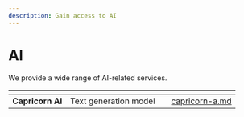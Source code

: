 ```yaml
---
description: Gain access to AI
---
```


# AI

We provide a wide range of AI-related services.

<table data-view="cards"><thead><tr><th></th><th></th><th></th><th data-hidden data-card-target data-type="content-ref"></th></tr></thead><tbody><tr><td><strong>Capricorn AI</strong></td><td>Text generation model</td><td></td><td><a href="capricorn-a.md">capricorn-a.md</a></td></tr></tbody></table>
